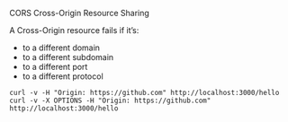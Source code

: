 CORS Cross-Origin Resource Sharing

A Cross-Origin resource fails if it’s:

* to a different domain
* to a different subdomain
* to a different port
* to a different protocol

```
curl -v -H "Origin: https://github.com" http://localhost:3000/hello
curl -v -X OPTIONS -H "Origin: https://github.com" http://localhost:3000/hello
```